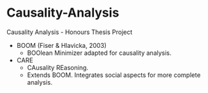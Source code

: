 # Causality-Analysis
Causality Analysis - Honours Thesis Project
- BOOM (Fiser & Hlavicka, 2003)
  - BOOlean Minimizer adapted for causality analysis.
- CARE
  - CAusality REasoning.
  - Extends BOOM. Integrates social aspects for more complete analysis.
